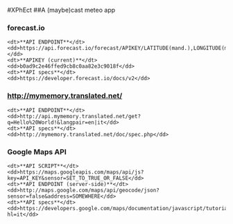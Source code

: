 #XPhEct
##A (maybe)cast meteo app

### forecast.io
> <dl> 
    <dt>**API ENDPOINT**</dt>
    <dd>https://api.forecast.io/forecast/APIKEY/LATITUDE(mand.),LONGITUDE(mand.),TIME(opt.)</dd>
    <dt>**APIKEY (current)**</dt>
    <dd>b0ad9c2e46ffed9cb8c0aa82e3c9018f</dd>
    <dt>**API specs**</dt>
    <dd>https://developer.forecast.io/docs/v2</dd>
</dl>    

### http://mymemory.translated.net/
> <dl> 
    <dt>**API ENDPOINT**</dt>
    <dd>http://api.mymemory.translated.net/get?q=Hello%20World!&langpair=en|it</dd>
    <dt>**API specs**</dt>
    <dd>http://mymemory.translated.net/doc/spec.php</dd>
</dl>  

### Google Maps API
> <dl> 
    <dt>**API SCRIPT**</dt>
    <dd>https://maps.googleapis.com/maps/api/js?key=API_KEY&sensor=SET_TO_TRUE_OR_FALSE</dd>
    <dt>**API ENDPOINT (server-side)**</dt>
    <dd>http://maps.google.com/maps/api/geocode/json?sensor=false&address=SOMEWHERE</dd>
    <dt>**API specs**</dt>
    <dd>https://developers.google.com/maps/documentation/javascript/tutorial?hl=it</dd>
</dl>     
